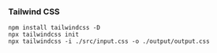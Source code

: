 ### Tailwind CSS
```
npm install tailwindcss -D
npx tailwindcss init
npx tailwindcss -i ./src/input.css -o ./output/output.css
```

